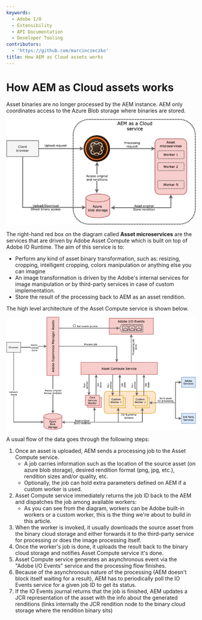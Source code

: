 ```yaml
---
keywords:
  - Adobe I/O
  - Extensibility
  - API Documentation
  - Developer Tooling
contributors:
  - 'https://github.com/marcinczeczko'
title: How AEM as Cloud assets works
---
```


# How AEM as Cloud assets works

Asset binaries are no longer processed by the AEM instance. AEM only coordinates access to the Azure Blob storage where binaries are stored.

![AEM as Cloud - Assets overview](assets/aemcloud-assets-overview.jpg)

The right-hand red box on the diagram called **Asset microservices** are the services that are driven by Adobe Asset Compute which is built on top of Adobe IO Runtime. The aim of this service is to:

- Perform any kind of asset binary transformation, such as: resizing, cropping, intelligent cropping, colors
  manipulation or anything else you can imagine
- An image transformation is driven by the Adobe's internal services for image manipulation or by third-party services in
  case of custom implementation.
- Store the result of the processing back to AEM as an asset rendition.

The high level architecture of the Asset Compute service is shown below.

![Asset Compute service architecture](assets/asset-compute-overview.jpg)

A usual flow of the data goes through the following steps:
1. Once an asset is uploaded, AEM sends a processing job to the Asset Compute service.
   - A job carries information such as the location of the source asset (on azure blob storage), desired rendition
     format (png, jpg, etc.), rendition sizes and/or quality, etc.
   - Optionally, the job can hold extra parameters defined on AEM if a custom worker is used.
2. Asset Compute service immediately returns the job ID back to the AEM and dispatches the job among available workers:
   - As you can see from the diagram, workers can be Adobe built-in workers or a custom worker, this is the thing we're
     about to build in this article.
3. When the worker is invoked, it usually downloads the source asset from the binary cloud storage and either forwards
   it to the third-party service for processing or does the image processing itself.
4. Once the worker's job is done, it uploads the result back to the binary cloud storage and notifies Asset Compute
   service it's done.
5. Asset Compute service generates an asynchronous event via the "Adobe I/O Events" service and the processing flow
   finishes.
6. Because of the asynchronous nature of the processing (AEM doesn't block itself waiting for a result), AEM has to
   periodically poll the IO Events service for a given job ID to get its status.
7. If the IO Events journal returns that the job is finished, AEM updates a JCR representation of the asset with the
   info about the generated renditions (links internally the JCR rendition node to the binary cloud storage where the
   rendition binary sits)

